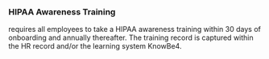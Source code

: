 ### HIPAA Awareness Training

 requires all employees to take a HIPAA awareness training
within 30 days of onboarding and annually thereafter. The training record is
captured within the HR record and/or the learning system KnowBe4.